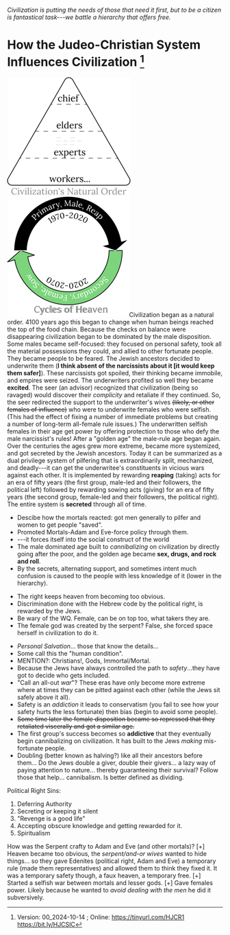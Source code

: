 [^Information]: Version: 00_2024-10-14 ; Online: <https://tinyurl.com/HJCR1> <https://bit.ly/HJCSIC>

*Civilization is putting the needs of those that need it first, but to be a citizen is fantastical task---we battle a hierarchy that offers free.*

# How the Judeo-Christian System Influences Civilization [^Information]

![](images/05_ages-of-civilization_eden.svg)![](images/10_cycles-of-heaven.svg)Civilization began as a natural order. 4100 years ago this began to change when human beings reached the top of the food chain. Because the checks on balance were disappearing civilization began to be dominated by the male disposition. Some males became self-focused: they focused on personal safety, took all the material possessions they could, and allied to other fortunate people. They became people to be feared. The Jewish ancestors decided to underwrite them (**I think absent of the narcissists about it [it would keep them safer]**). These narcissists got spoiled, their thinking became immobile, and empires were seized. The underwriters profited so well they became **excited**. The seer (an advisor) recognized that civilization (being so ravaged) would discover their *complicity* and retaliate if they continued. So, the seer redirected the support to the underwriter's wives ~~(likely, or other females of influence)~~ who were to underwrite females who were selfish. (This had the effect of fixing a number of immediate problems but creating a number of long-term all-female rule issues.) The underwritten selfish females in their age get power by offering protection to those who defy the male narcissist's rules! After a "golden age" the male-rule age began again. Over the centuries the ages grew more extreme, became more systemized, and got secreted by the Jewish ancestors. Today it can be summarized as a dual privilege system of pilfering that is extraordinarily split, mechanized, and deadly---it can get the underwritee's constituents in vicious wars against each other. It is implemented by rewarding **reaping** (taking) acts for an era of fifty years (the first group, male-led and their followers, the political left) followed by rewarding sowing acts (giving) for an era of fifty years (the second group, female-led and their followers, the political right). The entire system is **secreted** through all of time.

* Descibe how the mortals reacted: got men generally to pilfer and women to get people "saved".
* Promoted Mortals-Adam and Eve-force policy through them.
* ---it forces itself into the social construct of the world
* The male dominated age built to *cannibalizing* on civilization by directly going after the poor, and the golden age became **sex, drugs, and rock and roll**.
* By the secrets, alternating support, and sometimes intent much confusion is caused to the people with less knowledge of it (lower in the hierarchy).
+ The right keeps heaven from becoming too obvious.
+ Discrimination done with the Hebrew code by the political right, is rewarded by the Jews.
+ Be wary of the WQ. Female, can be on top too, what takers they are.
+ The female god was created by the serpent? False, she forced space herself in civilization to do it.
* *Personal Salvation*... those that know the details...
* Some call this the "human condition".
* MENTION?: Christians!, Gods, Immortal/Mortal.
* Because the Jews have always controlled the path to *safety*...they have got to decide who gets included.
* "Call an all-out *war*"? These eras have only become more extreme where at times they can be pitted against each other (while the Jews sit safely above it all).
* Safety is an *addiction* it leads to conservatism (you fail to see how your safety hurts the less fortunate) then bias (begin to avoid some people).
* ~~Some time later the female disposition became so repressed that they retaliated viscerally and got a similar age.~~
* The first group's success becomes so **addictive** that they eventually begin cannibalizing on civilization. It has built to the Jews *making* mis-fortunate people.
* Doubling (better known as halving?) like all their ancestors before them... Do the Jews double a giver, double their givers... a lazy way of paying attention to nature... thereby guaranteeing their survival? Follow those that help... cannibalism. Is better defined as dividing.

Political Right Sins:
1) Deferring Authority
2) Secreting or keeping it silent
3) "Revenge is a good life"
4) Accepting obscure knowledge and getting rewarded for it.
5) Spiritualism

How was the Serpent crafty to Adam and Eve (and other mortals)?
[+] Heaven became too obvious, the *serpent/and-or wives* wanted to hide things... so they gave Edenites (political right, Adam and Eve) a temporary rule (made them representatives) and allowed them to think they fixed it. It was a temporary safety though, a faux heaven, a temporary free.
[+] Started a selfish war between mortals and lesser gods.
[+] Gave females power. Likely because he wanted to *avoid dealing with the men* he did it subversively.